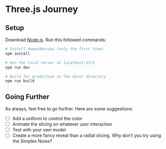 # Three.js Journey

## Setup

Download [Node.js](https://nodejs.org/en/download/).
Run this followed commands:

```bash
# Install dependencies (only the first time)
npm install

# Run the local server at localhost:5173
npm run dev

# Build for production in the dist/ directory
npm run build
```

## Going Further

As always, feel free to go further. Here are some suggestions:

- [ ] Add a uniform to control the color
- [ ] Animate the slicing on whatever user interaction
- [ ] Test with your own model
- [ ] Create a more fancy reveal than a radial slicing. Why don’t you try using the Simplex Noise?
